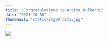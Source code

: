 ```yaml
---
title: "Congratulations to Arpita Kulkarni"
date: "2021-10-08"
thumbnail: "static/img/Arpita.jpg"
---
```


![](images/Arpita-300x300.jpg)
